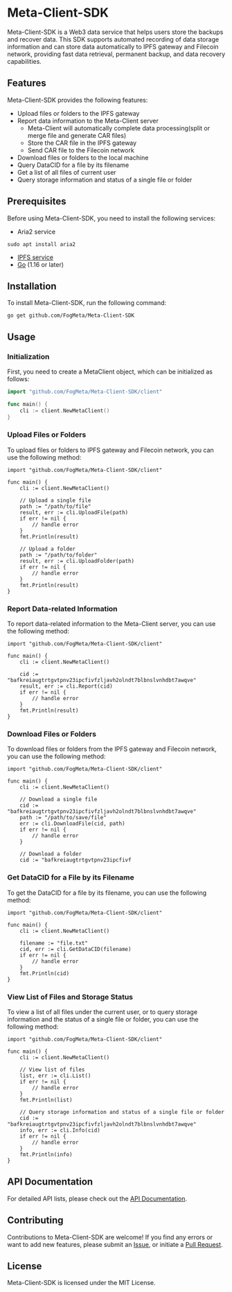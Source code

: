 # Meta-Client-SDK

Meta-Client-SDK is a Web3 data service that helps users store the backups and recover data. This SDK supports automated recording of data storage information and can store data automatically to IPFS gateway and Filecoin network, providing fast data retrieval, permanent backup, and data recovery capabilities.

## Features

Meta-Client-SDK provides the following features:

- Upload files or folders to the IPFS gateway
- Report data information to the Meta-Client server 
    - Meta-Client will automatically complete data processing(split or merge file and generate CAR files)
    - Store the CAR file in the IPFS gateway
    - Send CAR file to the Filecoin network
- Download files or folders to the local machine
- Query DataCID for a file by its filename
- Get a list of all files of current user
- Query storage information and status of a single file or folder

## Prerequisites

Before using Meta-Client-SDK, you need to install the following services:

- Aria2 service

```
sudo apt install aria2
```
- [IPFS service](https://docs.ipfs.tech/install/command-line/#install-official-binary-distributions)
- [Go](https://golang.org/dl/) (1.16 or later)

## Installation

To install Meta-Client-SDK, run the following command:

```
go get github.com/FogMeta/Meta-Client-SDK
```


## Usage

### Initialization

First, you need to create a MetaClient object, which can be initialized as follows:

```go
import "github.com/FogMeta/Meta-Client-SDK/client"

func main() {
    cli := client.NewMetaClient()
}
```
### Upload Files or Folders
To upload files or folders to IPFS gateway and Filecoin network, you can use the following method:
```
import "github.com/FogMeta/Meta-Client-SDK/client"

func main() {
    cli := client.NewMetaClient()

    // Upload a single file
    path := "/path/to/file"
    result, err := cli.UploadFile(path)
    if err != nil {
        // handle error
    }
    fmt.Println(result)

    // Upload a folder
    path := "/path/to/folder"
    result, err := cli.UploadFolder(path)
    if err != nil {
        // handle error
    }
    fmt.Println(result)
}

```
### Report Data-related Information
To report data-related information to the Meta-Client server, you can use the following method:

```
import "github.com/FogMeta/Meta-Client-SDK/client"

func main() {
    cli := client.NewMetaClient()

    cid := "bafkreiaugtrtgvtpnv23ipcfivfzljavh2olndt7blbnslvnhdbt7awqve"
    result, err := cli.Report(cid)
    if err != nil {
        // handle error
    }
    fmt.Println(result)
}

```
### Download Files or Folders
To download files or folders from the IPFS gateway and Filecoin network, you can use the following method:

```
import "github.com/FogMeta/Meta-Client-SDK/client"

func main() {
    cli := client.NewMetaClient()

    // Download a single file
    cid := "bafkreiaugtrtgvtpnv23ipcfivfzljavh2olndt7blbnslvnhdbt7awqve"
    path := "/path/to/save/file"
    err := cli.DownloadFile(cid, path)
    if err != nil {
        // handle error
    }

    // Download a folder
    cid := "bafkreiaugtrtgvtpnv23ipcfivf

```

### Get DataCID for a File by its Filename
To get the DataCID for a file by its filename, you can use the following method:
```
import "github.com/FogMeta/Meta-Client-SDK/client"

func main() {
    cli := client.NewMetaClient()

    filename := "file.txt"
    cid, err := cli.GetDataCID(filename)
    if err != nil {
        // handle error
    }
    fmt.Println(cid)
}

```
### View List of Files and Storage Status
To view a list of all files under the current user, or to query storage information and the status of a single file or folder, you can use the following method:
```
import "github.com/FogMeta/Meta-Client-SDK/client"

func main() {
    cli := client.NewMetaClient()

    // View list of files
    list, err := cli.List()
    if err != nil {
        // handle error
    }
    fmt.Println(list)

    // Query storage information and status of a single file or folder
    cid := "bafkreiaugtrtgvtpnv23ipcfivfzljavh2olndt7blbnslvnhdbt7awqve"
    info, err := cli.Info(cid)
    if err != nil {
        // handle error
    }
    fmt.Println(info)
}

```
## API Documentation

For detailed API lists, please check out the [API Documentation](document/api.md ':include').

## Contributing

Contributions to Meta-Client-SDK are welcome! If you find any errors or want to add new features, please submit an [Issue](https://github.com/FogMeta/meta-client-sdk/issues), or initiate a [Pull Request](https://github.com/FogMeta/meta-client-sdk/pulls).

## License

Meta-Client-SDK is licensed under the MIT License.
